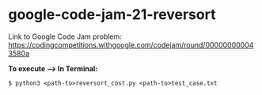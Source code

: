 # google-code-jam-21-reversort
Link to Google Code Jam problem: https://codingcompetitions.withgoogle.com/codejam/round/000000000043580a

**To execute --> In Terminal:**

    $ python3 <path-to>reversort_cost.py <path-to>test_case.txt
